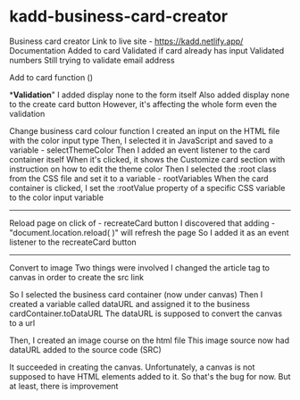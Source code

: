 # kadd-business-card-creator
Business card creator
Link to live site - https://kadd.netlify.app/
Documentation
Added to card
Validated if card already has input 
Validated numbers
Still trying to validate email address 

Add to card function ()

***Validation**"
I added display none to the form itself
Also added display none to the create card button 
However, it's affecting the whole form even the validation 


Change business card colour function
I created an input on the HTML file with the color input type
Then, I selected it in JavaScript and saved to a variable - selectThemeColor
Then I added an event listener to the card container itself
When it's clicked, it shows the Customize card section with instruction on how to edit the theme color
Then I selected the :root class from the CSS file and set it to a variable - rootVariables
When the card container is clicked, I set the :rootValue property of a specific CSS variable to the color input variable

***
Reload page on click of - recreateCard button
I discovered that adding - "document.location.reload( )" will refresh the page
So I added it as an event listener to the recreateCard button 
****
Convert to image
Two things were involved
I changed the article tag to canvas in order to create the src link

So I selected the business card container (now under canvas) 
Then I created a variable called dataURL and assigned it to the business cardContainer.toDataURL
The dataURL is supposed to convert the canvas to a url

Then, I created an image course on the html file
This image source now had dataURL added to the source code (SRC)

It succeeded in creating the canvas. Unfortunately, a canvas is not supposed to have HTML elements added to it. So that's the bug for now. But at least, there is improvement 
